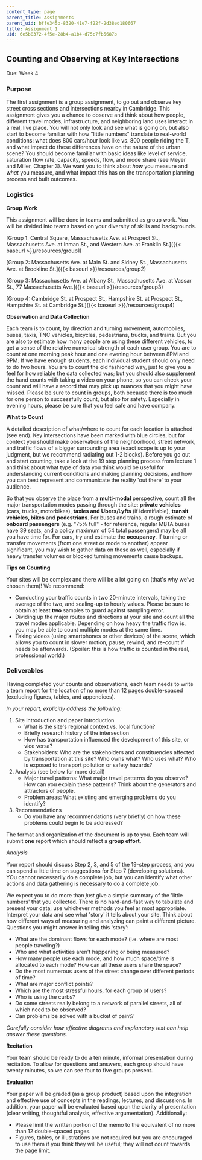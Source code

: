 ```yaml
---
content_type: page
parent_title: Assignments
parent_uid: bffe345b-8320-41e7-f22f-2d38ed180667
title: Assignment 1
uid: 6e5b8372-4f5e-28b4-a1b4-d75c7fb5687b
---
```


Counting and Observing at Key Intersections
-------------------------------------------

Due: Week 4

### Purpose

The first assignment is a group assignment, to go out and observe key street cross sections and intersections nearby in Cambridge. This assignment gives you a chance to observe and think about how people, different travel modes, infrastructure, and neighboring land uses interact in a real, live place. You will not only look and see what is going on, but also start to become familiar with how "little numbers" translate to real-world conditions: what does 800 cars/hour look like vs. 800 people riding the T, and what impact do these differences have on the nature of the urban scene? You should become familiar with basic ideas like level of service, saturation flow rate, capacity, speeds, flow, and mode share (see Meyer and Miller, Chapter 3). We want you to think about _how_ you measure and _what_ you measure, and what impact this has on the transportation planning process and built outcomes.

### Logistics

**Group Work**

This assignment will be done in teams and submitted as group work. You will be divided into teams based on your diversity of skills and backgrounds.

[Group 1: Central Square, Massachusetts Ave. at Prospect St., Massachusetts Ave. at Inman St., and Western Ave. at Franklin St.]({{< baseurl >}}/resources/group1)

[Group 2: Massachusetts Ave. at Main St. and Sidney St., Massachusetts Ave. at Brookline St.]({{< baseurl >}}/resources/group2)

[Group 3: Massachusetts Ave. at Albany St., Massachusetts Ave. at Vassar St., 77 Massachusetts Ave.]({{< baseurl >}}/resources/group3)

[Group 4: Cambridge St. at Prospect St., Hampshire St. at Prospect St., Hampshire St. at Cambridge St.]({{< baseurl >}}/resources/group4)

**Observation and Data Collection**

Each team is to count, by direction and turning movement, automobiles, buses, taxis, TNC vehicles, bicycles, pedestrians, trucks, and trains. But you are also to estimate how many people are using these different vehicles, to get a sense of the relative numerical strength of each user group. You are to count at one morning peak hour and one evening hour between 8PM and 9PM. If we have enough students, each individual student should only need to do two hours. You are to count the old fashioned way, just to give you a feel for how reliable the data collected was; but you should also supplement the hand counts with taking a video on your phone, so you can check your count and will have a record that may pick up nuances that you might have missed. Please be sure to count in groups, both because there is too much for one person to successfully count, but also for safety. Especially in evening hours, please be sure that you feel safe and have company.

**What to Count**

A detailed description of what/where to count for each location is attached (see end). Key intersections have been marked with blue circles, but for context you should make observations of the neighborhood, street network, and traffic flows of a bigger surrounding area (exact scope is up to your judgment, but we recommend radiating out 1-2 blocks). Before you go out and start counting, take a look at the 19 step planning process from lecture 1 and think about what type of data you think would be useful for understanding current conditions and making planning decisions, and how you can best represent and communicate the reality 'out there' to your audience.

So that you observe the place from a **multi-modal** perspective, count all the major transportation modes passing through the site: **private vehicles** (cars, trucks, motorbikes), **taxies and Ubers/Lyfts** (if identifiable), **transit vehicles, bikes** and **pedestrians**. For buses and trains, a rough estimate of **onboard passengers** (e.g. "75% full" - for reference, regular MBTA buses have 39 seats, and a policy maximum of 54 total passengers) may be all you have time for. For cars, try and estimate the **occupancy**. If turning or transfer movements (from one street or mode to another) appear significant, you may wish to gather data on these as well, especially if heavy transfer volumes or blocked turning movements cause backups.

**Tips on Counting**

Your sites will be complex and there will be a lot going on (that's why we've chosen them)! We recommend:

*   Conducting your traffic counts in two 20-minute intervals, taking the average of the two, and scaling-up to hourly values. Please be sure to obtain at least **two** samples to guard against sampling error.
*   Dividing up the major routes and directions at your site and count all the travel modes applicable. Depending on how heavy the traffic flow is, you may be able to count multiple modes at the same time.
*   Taking videos (using smartphones or other devices) of the scene, which allows you to count in slower motion, pause, rewind, and re-count if needs be afterwards. (Spoiler: this is how traffic is counted in the real, professional world.)

### Deliverables

Having completed your counts and observations, each team needs to write a team report for the location of no more than 12 pages double-spaced (excluding figures, tables, and appendices).

_In your report, explicitly address the following:_

1.  Site introduction and paper introduction
    *   What is the site's regional context vs. local function?
    *   Briefly research history of the intersection
    *   How has transportation influenced the development of this site, or vice versa?
    *   Stakeholders: Who are the stakeholders and constituencies affected by transportation at this site? Who owns what? Who uses what? Who is exposed to transport pollution or safety hazards?
2.  Analysis (see below for more detail)
    *   Major travel patterns: What major travel patterns do you observe? How can you explain these patterns? Think about the generators and attractors of people.
    *   Problem areas: What existing and emerging problems do you identify?
3.  Recommendations
    *   Do you have any recommendations (very briefly) on how these problems could begin to be addressed?

The format and organization of the document is up to you. Each team will submit **one** report which should reflect a **group effort**.

_Analysis_

Your report should discuss Step 2, 3, and 5 of the 19-step process, and you can spend a little time on suggestions for Step 7 (developing solutions). YOu cannot necessarily do a complete job, but you can identify what other actions and data gathering is necessary to do a complete job.

We expect you to do more than _just_ give a simple summary of the 'little numbers' that you collected. There is no hard-and-fast way to tabulate and present your data; use whichever methods you feel ar most appropriate. Interpret your data and see what 'story' it tells about your site. Think about how different ways of measuring and analyzing can paint a different picture. Questions you might answer in telling this 'story':

*   What are the dominant flows for each mode? (i.e. where are most people traveling?)
*   Who and what activities aren't happening or being measured?
*   How many people use each mode, and how much space/time is allocated to each mode? How can all these users share the space?
*   Do the most numerous users of the street change over different periods of time?
*   What are major conflict points?
*   Which are the most stressful hours, for each group of users?
*   Who is using the curbs?
*   Do some streets really belong to a network of parallel streets, all of which need to be observed?
*   Can problems be solved with a bucket of paint?

_Carefully consider how effective diagrams and explanatory text can help answer these questions._

**Recitation**

Your team should be ready to do a ten minute, informal presentation during recitation. To allow for questions and answers, each group should have twenty minutes, so we can see four to five groups present.

**Evaluation**

Your paper will be graded (as a group product) based upon the integration and effective use of concepts in the readings, lectures, and discussions. In addition, your paper will be evaluated based upon the clarity of presentation (clear writing, thoughtful analysis, effective argumentation). Additionally:

*   Please limit the written portion of the memo to the equivalent of no more than 12 double-spaced pages.
*   Figures, tables, or illustrations are not required but you are encouraged to use them if you think they will be useful; they will not count towards the page limit.